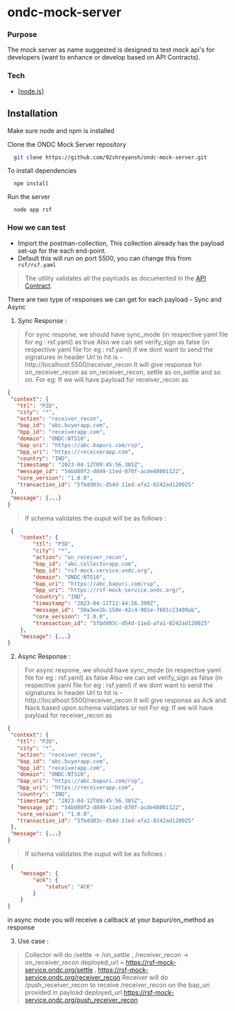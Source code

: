 # ondc-mock-server

### Purpose 

The mock server as name suggested is designed to test mock api's for developers (want to enhance or develop based on API Contracts).

### Tech

- [[node.js](https://nodejs.org/en/)]

## Installation

Make sure node and npm is installed

Clone the ONDC Mock Server repository

```bash
  git clone https://github.com/92shreyansh/ondc-mock-server.git
```

To install dependencies

```shell
  npm install
```

Run the server

```shell
  node app rsf
```


### How we can test

- Import the postman-collection, This collection already has the payload set-up for the each end-point.
- Default this will run on port 5500, you can change this from ``` 
rsf/rsf.yaml```


> The utility validates all the payloads as documented in the [API Contract](https://drive.google.com/file/d/1Z0eT1PZ8_tthEyxli8bLs-B9oCYAZIS0/view).


There are two type of responses we can get for each payload - Sync and Async
1. Sync Response :
 > For sync respone, we should have sync_mode (in respective yaml file for eg : rsf.yaml) as true
 > Also we can set verify_sign as false (in respective yaml file for eg : rsf.yaml) if we dont want to send the signatures in header
 > Url to hit is - http://localhost:5500/receiver_recon
 > It will give response for on_receiver_recon as on_receiver_recon, settle as on_settle and so on.
 > For eg: If we will have payload for receiver_recon as 
 ```json
{
  "context": {
    "ttl": "P2D",
    "city": "*",
    "action": "receiver_recon",
    "bap_id": "abc.buyerapp.com",
    "bpp_id": "receiverapp.com",
    "domain": "ONDC:NTS10",
    "bap_uri": "https://abc.bapuri.com/rsp",
    "bpp_uri": "https://receiverapp.com",
    "country": "IND",
    "timestamp": "2023-04-12T09:45:56.385Z",
    "message_id": "54bd80f2-d849-11ed-870f-acde48001122",
    "core_version": "1.0.0",
    "transaction_id": "5fbdd03c-d54d-11ed-afa1-0242ad120025"
  },
  "message": {...}
}
```
 > If schema validates the ouput will be as follows :
```json
 {
    "context": {
        "ttl": "P3D",
        "city": "*",
        "action": "on_receiver_recon",
        "bap_id": "abc.collectorapp.com",
        "bpp_id": "rsf-mock-service.ondc.org",
        "domain": "ONDC:NTS10",
        "bap_uri": "https://abc.bapuri.com/rsp",
        "bpp_uri": "https://rsf-mock-service.ondc.org/",
        "country": "IND",
        "timestamp": "2023-04-11T12:44:56.399Z",
        "message_id": "50a3ee2b-150e-42c4-981e-7601c23499ab",
        "core_version": "1.0.0",
        "transaction_id": "5fbdd03c-d54d-11ed-afa1-0242ad120025"
    },
    "message": {...}
}
```
2. Async Response :
 > For async respone, we should have sync_mode (in respective yaml file for eg : rsf.yaml) as false
 > Also we can set verify_sign as false (in respective yaml file for eg : rsf.yaml) if we dont want to send the signatures in header
> Url to hit is - http://localhost:5500/receiver_recon
 > It will give response as Ack and Nack based upon schema validates or not
 > For eg: If we will have payload for receiver_recon as
 ```json
{
  "context": {
    "ttl": "P2D",
    "city": "*",
    "action": "receiver_recon",
    "bap_id": "abc.buyerapp.com",
    "bpp_id": "receiverapp.com",
    "domain": "ONDC:NTS10",
    "bap_uri": "https://abc.bapuri.com/rsp",
    "bpp_uri": "https://receiverapp.com",
    "country": "IND",
    "timestamp": "2023-04-12T09:45:56.385Z",
    "message_id": "54bd80f2-d849-11ed-870f-acde48001122",
    "core_version": "1.0.0",
    "transaction_id": "5fbdd03c-d54d-11ed-afa1-0242ad120025"
  },
  "message": {...}
}
```
 > If schema validates the ouput will be as follows :
```json
 {
    "message": {
        "ack": {
            "status": "ACK"
        }
    }
}
```     
in async mode you will receive a callback at your bapuri/on_method as response

3. Use case :
 > Collector will do /settle -> /on_settle , /receiver_recon -> on_receiver_recon deployed_url =  https://rsf-mock-service.ondc.org/settle , https://rsf-mock-service.ondc.org/receiver_recon
 > Receiver will do /push_receiver_recon to receive /receiver_recon on the bap_uri provided in payload deployed_url https://rsf-mock-service.ondc.org/push_receiver_recon

